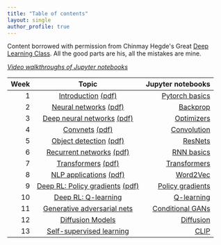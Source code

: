```yaml
---
title: "Table of contents"
layout: single
author_profile: true
---
```


Content borrowed with permission from Chinmay Hegde's Great [Deep Learning Class](https://chinmayhegde.github.io/). All the good parts are his, all the mistakes are mine.

[*Video walkthroughs of Jupyter notebooks*](https://youtube.com/playlist?list=PLsgfjMUJAH1tBO2A7ikcdJfNaJDUY9o6H)

| Week | Topic | Jupyter notebooks |
| ---:         |     :------------------:      |          ---: |
| 1 | [Introduction](/dl-notes/notes/lecture01/) [(pdf)](/assets/files/lecture01_notes.pdf)     |  [Pytorch basics](https://github.com/chinmayhegde/dl-demos/blob/main/demo01-basics.ipynb) |
| 2 | [Neural networks](/dl-notes/notes/lecture02/) [(pdf)](/assets/files/lecture02_notes.pdf)      |   [Backprop](https://github.com/chinmayhegde/dl-demos/blob/main/demo02-autodiff.ipynb)    |
| 3 | [Deep neural networks](/dl-notes/notes/lecture03/) [(pdf)](/assets/files/lecture03_notes.pdf)    |  [Optimizers](https://github.com/chinmayhegde/dl-demos/blob/main/dl_demo3.ipynb)   |
| 4 | [Convnets](/dl-notes/notes/lecture04/) [(pdf)](/assets/files/lecture04_notes.pdf)     |  [Convolution](https://github.com/chinmayhegde/dl-demos/blob/main/demo04-convolution.ipynb)     |
| 5 | [Object detection](/dl-notes/notes/lecture05/) [(pdf)](/assets/files/lecture05_notes.pdf)    |   [ResNets](https://github.com/chinmayhegde/dl-demos/blob/main/demo05-resnet.ipynb)  |
| 6 | [Recurrent networks](/dl-notes/notes/lecture06/) [(pdf)](/assets/files/lecture06_notes.pdf)     |   [RNN basics](https://github.com/chinmayhegde/dl-demos/blob/main/demo06-rnn.ipynb)    |
| 7 | [Transformers](/dl-notes/notes/lecture07/) [(pdf)](/assets/files/lecture07_notes.pdf)    |  [Transformers](https://github.com/chinmayhegde/dl-demos/blob/main/demo07-transformers.ipynb)   |
| 8 | [NLP applications](/dl-notes/notes/lecture08/) [(pdf)](/assets/files/lecture08_notes.pdf)     |   [Word2Vec](https://github.com/chinmayhegde/dl-demos/blob/main/demo08-word2vec.ipynb)    |
| 9 | [Deep RL: Policy gradients](/dl-notes/notes/lecture09/) [(pdf)](/assets/files/lecture09_notes.pdf)     |  [Policy gradients](https://github.com/chinmayhegde/dl-demos/blob/main/demo09-rl-basics.ipynb)   |
| 10 | [Deep RL: Q-learning](/dl-notes/notes/lecture10/)      |  [Q-learning](https://github.com/chinmayhegde/dl-demos/blob/main/demo10-q-learning.ipynb)     |
| 11 | [Generative adversarial nets](/dl-notes/notes/lecture12/)     |   [Conditional GANs](https://github.com/chinmayhegde/dl-demos/blob/main/demo11-conditional-gan.ipynb)    |
| 12 | [Diffusion Models](/dl-notes/notes/lecture11/)     |  [Diffusion](https://github.com/chinmayhegde/dl-demos/blob/main/demo12-diffusion.ipynb)  |
| 13 | [Self-supervised learning](/dl-notes/notes/lecture13/)      |   [CLIP](https://github.com/chinmayhegde/dl-demos/blob/main/demo13-clip.ipynb)    |
